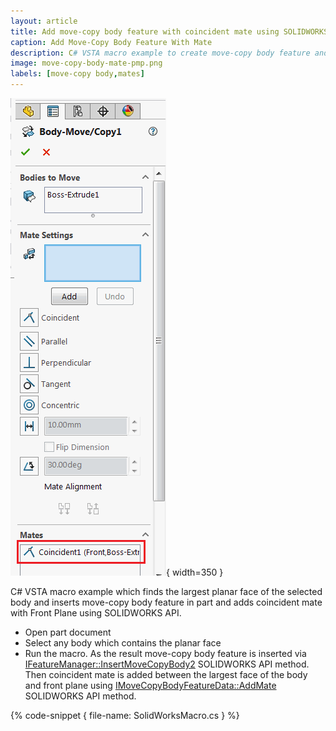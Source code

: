 ```yaml
---
layout: article
title: Add move-copy body feature with coincident mate using SOLIDWORKS API
caption: Add Move-Copy Body Feature With Mate
description: C# VSTA macro example to create move-copy body feature and add coincident mate between the largest face of the body and front plane using SOLIDWORKS API
image: move-copy-body-mate-pmp.png
labels: [move-copy body,mates]
---
```

![Move-Copy Body Property Manager Page with mates added](move-copy-body-mate-pmp.png){ width=350 }

C# VSTA macro example which finds the largest planar face of the selected body and inserts move-copy body feature in part and adds coincident mate with Front Plane using SOLIDWORKS API.

* Open part document
* Select any body which contains the planar face
* Run the macro. As the result move-copy body feature is inserted via [IFeatureManager::InsertMoveCopyBody2](http://help.solidworks.com/2016/english/api/sldworksapi/solidworks.interop.sldworks~solidworks.interop.sldworks.ifeaturemanager~insertmovecopybody2.html) SOLIDWORKS API method. Then coincident mate is added between the largest face of the body and front plane using [IMoveCopyBodyFeatureData::AddMate](http://help.solidworks.com/2016/english/api/sldworksapi/SolidWorks.Interop.sldworks~SolidWorks.Interop.sldworks.IMoveCopyBodyFeatureData~AddMate.html) SOLIDWORKS API method.

{% code-snippet { file-name: SolidWorksMacro.cs } %}
